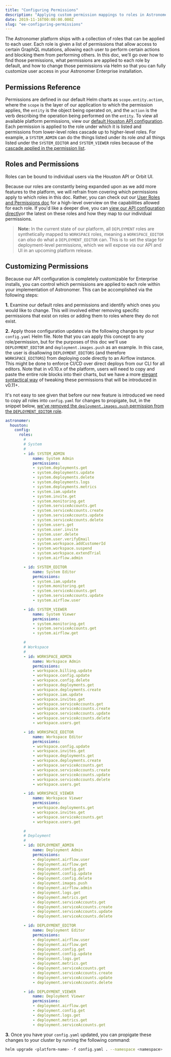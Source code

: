 ```yaml
---
title: "Configuring Permissions"
description: "Applying custom permission mappings to roles in Astronomer Enterprise."
date: 2019-11-16T00:00:00.000Z
slug: "ee-configuring-permissions"
---
```


The Astronomer platform ships with a collection of roles that can be applied to each user. Each role is given a list of permissions that allow access to certain GraphQL mutations, allowing each user to perform certain actions and blocking them from performing others. In this doc, we'll go over how to find those permissions, what permissions are applied to each role by default, and how to change those permissions via Helm so that you can fully customize user access in your Astronomer Enterprise installation.


## Permissions Reference

Permissions are defined in our default Helm charts as `scope.entity.action`, where the `scope` is the layer of our application to which the permission applies, the `entity` is the object being operated on, and the `action` is the verb describing the operation being performed on the `entity`. To view all available platform permissions, view our [default Houston API configuration](https://github.com/astronomer/houston-api/blob/master/config/default.yaml#L200). Each permission is applied to the role under which it is listed and permissions from lower-level roles cascade up to higher-level roles. For example, a `SYSTEM_ADMIN` can do the things listed under its role _and_ all things listed under the `SYSTEM_EDITOR` and `SYSTEM_VIEWER` roles because of the [cascade applied in the permission list](https://github.com/astronomer/houston-api/blob/v0.10.3/config/default.yaml#L229).

## Roles and Permissions

Roles can be bound to individual users via the Houston API or Orbit UI.

Because our roles are constantly being expanded upon as we add more features to the platform, we will refrain from covering which permissions apply to which roles in this doc. Rather, you can check out our [User Roles and Permissions doc](https://www.astronomer.io/docs/rbac/) for a high-level overview on the capabilities allowed for each role. If you'd like a deeper dive, you can [view our API configuration directly](https://github.com/astronomer/houston-api/blob/v0.10.3/config/default.yaml#L200)or the latest on these roles and how they map to our individual permissions.

> **Note:** In the current state of our platform, all `DEPLOYMENT` roles are synthetically mapped to `WORKSPACE` roles, meaning a `WORKSPACE_EDITOR` can *also* do what a `DEPLOYMENT_EDITOR` can. This is to set the stage for deployment-level permissions, which we will expose via our API and UI in an upcoming platform release.

## Customizing Permissions

Because our API configuration is completely customizable for Enterprise installs, you can control which permissions are applied to each role within your implementation of Astronomer. This can be accomplished via the following steps:

**1.**  Examine our default roles and permissions and identify which ones you would like to change. This will involved either removing specific permissions that exist on roles or adding them to roles where they do not exist.

**2.** Apply those configuration updates via the following changes to your `config.yaml` Helm file. Note that you can apply this concept to any role/permission, but for the purposes of this doc we'll use `DEPLOYMENT_EDITOR` and `deployment.images.push` as an example. In this case, the user is disallowing `DEPLOYMENT_EDITORS` (and therefore `WORKSPACE_EDITORS`) from deploying code directly to an Airflow instance. This might be done to enforce CI/CD over direct deploys from our CLI for all editors. Note that in v0.10.x of the platform, users will need to copy and paste the entire role blocks into their charts, but we have a more [elegant syntactical way](https://github.com/astronomer/houston-api/pull/170#issuecomment-554463343) of tweaking these permissions that will be introduced in v0.11+.

It's not easy to see given that before our new feature is introduced we need to copy all roles into `config.yaml` for changes to propigate, but, in the snippet below, [we've removed the `deployment.images.push` permission from the `DEPLOYMENT_EDITOR` role](https://github.com/astronomer/houston-api/blob/v0.10.3/config/default.yaml#L302).

```yaml
astronomer:
  houston:
    config:
      roles:
        #
        # System
        #
        - id: SYSTEM_ADMIN
            name: System Admin
            permissions:
            - system.deployments.get
            - system.deployments.update
            - system.deployments.delete
            - system.deployments.logs
            - system.deployments.metrics
            - system.iam.update
            - system.invite.get
            - system.monitoring.get
            - system.serviceAccounts.get
            - system.serviceAccounts.create
            - system.serviceAccounts.update
            - system.serviceAccounts.delete
            - system.users.get
            - system.user.invite
            - system.user.delete
            - system.user.verifyEmail
            - system.workspace.addCustomerId
            - system.workspace.suspend
            - system.workspace.extendTrial
            - system.airflow.admin

        - id: SYSTEM_EDITOR
            name: System Editor
            permissions:
            - system.iam.update
            - system.monitoring.get
            - system.serviceAccounts.get
            - system.serviceAccounts.update
            - system.airflow.user

        - id: SYSTEM_VIEWER
            name: System Viewer
            permissions:
            - system.monitoring.get
            - system.serviceAccounts.get
            - system.airflow.get

        #
        # Workspace
        #
        - id: WORKSPACE_ADMIN
            name: Workspace Admin
            permissions:
            - workspace.billing.update
            - workspace.config.update
            - workspace.config.delete
            - workspace.deployments.get
            - workspace.deployments.create
            - workspace.iam.update
            - workspace.invites.get
            - workspace.serviceAccounts.get
            - workspace.serviceAccounts.create
            - workspace.serviceAccounts.update
            - workspace.serviceAccounts.delete
            - workspace.users.get

        - id: WORKSPACE_EDITOR
            name: Workspace Editor
            permissions:
            - workspace.config.update
            - workspace.invites.get
            - workspace.deployments.get
            - workspace.deployments.create
            - workspace.serviceAccounts.get
            - workspace.serviceAccounts.create
            - workspace.serviceAccounts.update
            - workspace.serviceAccounts.delete
            - workspace.users.get

        - id: WORKSPACE_VIEWER
            name: Workspace Viewer
            permissions:
            - workspace.deployments.get
            - workspace.invites.get
            - workspace.serviceAccounts.get
            - workspace.users.get

        #
        # Deployment
        #
        - id: DEPLOYMENT_ADMIN
            name: Deployment Admin
            permissions:
            - deployment.airflow.user
            - deployment.airflow.get
            - deployment.config.get
            - deployment.config.update
            - deployment.config.delete
            - deployment.images.push
            - deployment.airflow.admin
            - deployment.logs.get
            - deployment.metrics.get
            - deployment.serviceAccounts.get
            - deployment.serviceAccounts.create
            - deployment.serviceAccounts.update
            - deployment.serviceAccounts.delete

        - id: DEPLOYMENT_EDITOR
            name: Deployment Editor
            permissions:
            - deployment.airflow.user
            - deployment.airflow.get
            - deployment.config.get
            - deployment.config.update
            - deployment.logs.get
            - deployment.metrics.get
            - deployment.serviceAccounts.get
            - deployment.serviceAccounts.create
            - deployment.serviceAccounts.update
            - deployment.serviceAccounts.delete

        - id: DEPLOYMENT_VIEWER
            name: Deployment Viewer
            permissions:
            - deployment.airflow.get
            - deployment.config.get
            - deployment.logs.get
            - deployment.metrics.get
            - deployment.serviceAccounts.get


```


**3.** Once you have your `config.yaml` updated, you can propigate these changes to your cluster by running the following command:

```bash
helm upgrade <platform-name> -f config.yaml . --namespace <namespace>
```

             